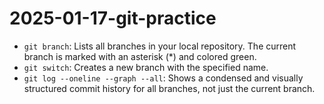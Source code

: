 # 2025-01-17-git-practice

- `git branch`: Lists all branches in your local repository. The current branch is marked with an asterisk (*) and colored green.
- `git switch`: Creates a new branch with the specified name.
- `git log --oneline --graph --all`: Shows a condensed and visually structured commit history for all branches, not just the current branch.